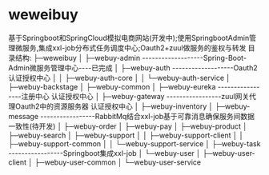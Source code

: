 # weweibuy
基于Springboot和SpringCloud模拟电商网站(开发中);使用SpringbootAdmin管理微服务,集成xxl-job分布式任务调度中心;Oauth2+zuul做服务的鉴权与转发
目录结构:
├─weweibuy
│  ├─webuy-admin  -------------------Spring-Boot-Admin微服务管理中心----已完成
│  ├─webuy-auth   -------------------Oauth2 认证授权中心
│  │  ├─webuy-auth-core
│  │  └─webuy-auth-service
│  ├─webuy-backstage
│  ├─webuy-common
│  ├─webuy-eureka   -----------------注册中心 认证授权中心
│  ├─webuy-gateway  -----------------zuul网关代理Oauth2中的资源服务器 认证授权中心
│  ├─webuy-inventory
│  ├─webuy-message  -----------------RabbitMq结合xxl-job基于可靠消息确保服务间数据一致性(待开发)
│  ├─webuy-order
│  ├─webuy-pay
│  ├─webuy-product
│  ├─webuy-search
│  ├─webuy-support
│  │  ├─webuy-support-client
│  │  ├─webuy-support-common
│  │  └─webuy-support-service
│  ├─webuy-task   -----------------Springboot集成xxl-job
│  └─webuy-user
│      ├─webuy-user-client
│      ├─webuy-user-common
│      └─webuy-user-service
